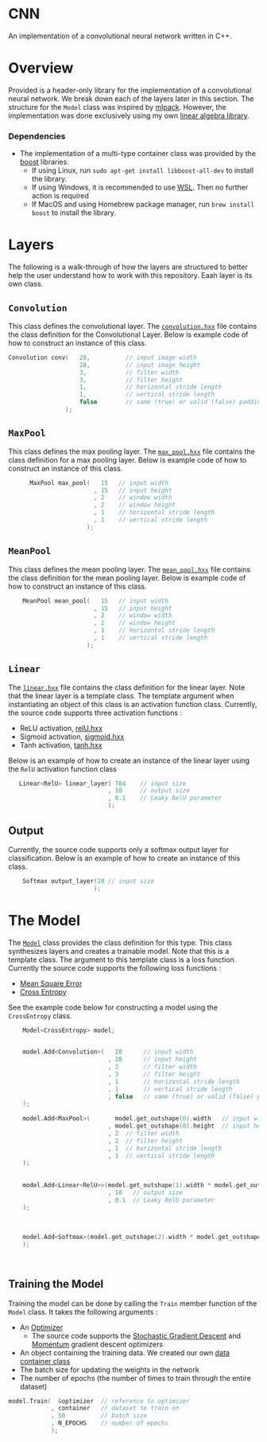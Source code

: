 # CNN
An implementation of a convolutional neural network written in C++.

# Overview

Provided is a header-only library for the implementation of a convolutional neural network. We break down each of the layers later 
in this section. The structure for the `Model` class was inspired by [mlpack](https://www.mlpack.org/).
However, the implementation was done exclusively using my own [linear algebra library](./classes/lin_alg).

### Dependencies

- The implementation of a multi-type container class was provided by the [boost](https://www.boost.org/) libraries.
  - If using Linux, run `sudo apt-get install libboost-all-dev` to install the library.
  - If using Windows, it is recommended to use [WSL](https://learn.microsoft.com/en-us/training/modules/get-started-with-windows-subsystem-for-linux/). Then no further action is required
  - If MacOS and using Homebrew package manager, run `brew install boost` to install the library. 


# Layers

The following is a walk-through of how the layers are structured to better help the user understand
how to work with this repository. Eaah layer is its own class.

## `Convolution` 
This class defines the convolutional layer.
The [`convolution.hxx`](./classes/layers/convolution.hxx) file contains the class definition for the Convolutional Layer.
Below is example code of how to construct an instance of this class.

```C++
Convolution conv(   28,          // input image width
                    28,          // input image height
                    3,           // filter width
                    3,           // filter height
                    1,           // horizontal stride length
                    1,           // vertical stride length
                    false        // same (true) or valid (false) padding
                );
```
## `MaxPool` 
This class defines the max pooling layer.
The [`max_pool.hxx`](./classes/layers/max_pool.hxx) file contains the class definition for a max pooling layer.
Below is example code of how to construct an instance of this class.
```C++
      MaxPool max_pool(   15   // input width
                        , 15   // input height
                        , 2    // window width
                        , 2    // window height
                        , 1    // horizontal stride length
                        , 1    // vertical stride length
                      );
```
## `MeanPool`
This class defines the mean pooling layer.
The [`mean_pool.hxx`](./classes/layers/mean_pool.hxx) file contains the class definition for the mean pooling layer.
Below is example code of how to construct an instance of this class.
```C++
    MeanPool mean_pool(   15   // input width
                        , 15   // input height
                        , 2    // window width
                        , 2    // window height
                        , 1    // horizontal stride length
                        , 1    // vertical stride length
                      );
```

## `Linear`

The [`linear.hxx`](./classes/layers/linear.hxx) file contains the class definition for the linear layer.
Note that the linear layer is a template class. The template argument when instantiating an object of this 
class is an activation function class. Currently, the source code supports three activation functions : 

- ReLU activation,  [relU.hxx](classes/layers/relU.hxx)
- Sigmoid activation,  [sigmoid.hxx](./classes/activation%20functions/sigmoid.hxx)
- Tanh activation, [tanh.hxx](./classes/activation%20functions/tanh.hxx)

Below is an example of how to create an instance of the linear layer using the `RelU` activation function class
```C++
   Linear<RelU> linear_layer( 784    // input size
                            , 10     // output size
                            , 0.1    // Leaky RelU parameter
                            );
```


## Output

Currently, the source code supports only a softmax output layer for classification. Below is an example of how
to create an instance of this class.
```C++
    Softmax output_layer(10 // input size
                        );
```
# The Model
The [`Model`](./classes/Model.hxx) class provides the class definition for this type. This class 
synthesizes layers and creates a trainable model. Note that this is a template class. The argument to this
template class is a loss function. Currently the source code supports the following loss functions :

- [Mean Square Error](./classes/loss%20functions/mean_square_error.hxx)
- [Cross Entropy](./classes/loss%20functions/cross_entropy.hxx)

See the example code below for constructing a model using the `CrossEntropy` class.

```C++
    Model<CrossEntropy> model;

    
    model.Add<Convolution>(   28      // input width
                            , 28      // input height
                            , 3       // filter width
                            , 3       // filter height
                            , 1       // horizontal stride length
                            , 1       // vertical stride length
                            , false   // same (true) or valid (false) padding
    );
    
    model.Add<MaxPool>(       model.get_outshape(0).width   // input width
                            , model.get_outshape(0).height  // input height
                            , 2  // filter width
                            , 2  // filter height
                            , 1  // horizontal stride length
                            , 1  // vertical stride length
    );
    
    
    model.Add<Linear<RelU>>(model.get_outshape(1).width * model.get_outshape(1).height  // input size
                            , 10   // output size
                            , 0.1  // Leaky RelU parameter
    );
    
    
    
    model.Add<Softmax>(model.get_outshape(2).width * model.get_outshape(2).height // input size
    );
    
    
```

## Training the Model

Training the model can be done by calling the `Train` member function of the `Model` class. It takes the following arguments :

- An [Optimizer](./classes/optimizers/optimizers.hxx)
  - The source code supports the [Stochastic Gradient Descent](./classes/optimizers/SGD.hxx) and [Momentum](./classes/optimizers/momentum.hxx) gradient descent optimizers
- An object containing the training data. We created our own [data container class](./classes/datasets/dataset.hxx)
- The batch size for updating the weights in the network
- The number of epochs (the number of times to train through the entire dataset)


```C++
model.Train(  &optimizer  // reference to optimizer
            , container   // dataset to train on
            , 50          // batch size
            , N_EPOCHS    // number of epochs
            );  
```